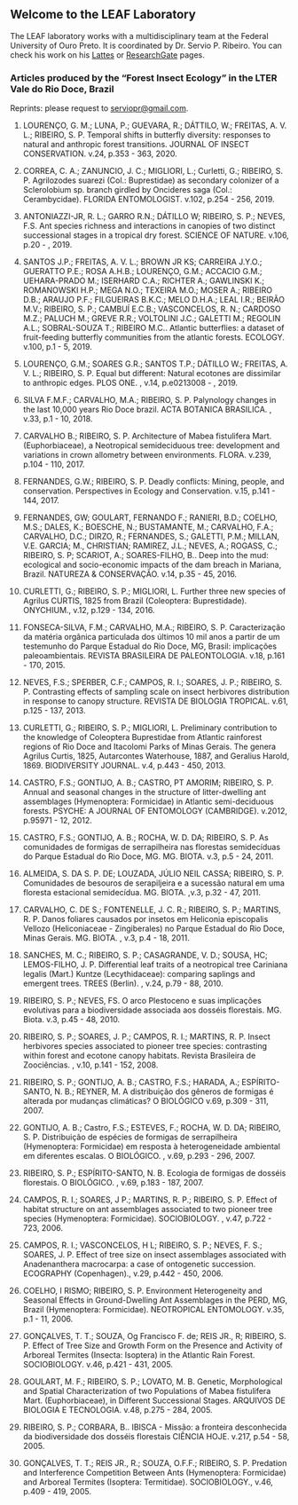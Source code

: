 ## Welcome to the LEAF Laboratory

The LEAF laboratory works with a multidisciplinary team at the Federal University of Ouro Preto. It is coordinated by Dr. Servio P. Ribeiro.
You can check his work on his [Lattes](http://lattes.cnpq.br/0415561263095335) or [ResearchGate](https://www.researchgate.net/profile/Servio-Ribeiro) pages.

### Articles produced by the “Forest Insect Ecology” in the LTER Vale do Rio Doce, Brazil

Reprints: please request to [serviopr@gmail.com](serviopr@gmail.com).

1. LOURENÇO, G. M.; LUNA, P.; GUEVARA, R.; DÁTTILO, W.; FREITAS, A. V. L.; RIBEIRO, S. P. Temporal shifts in butterfly diversity: responses to natural and anthropic forest transitions. JOURNAL OF INSECT CONSERVATION.  v.24, p.353 - 363, 2020.

2. CORREA, C. A.; ZANUNCIO, J. C.; MIGLIORI, L.; Curletti, G.; RIBEIRO, S. P. Agrilozodes suarezi (Col.: Buprestidae) as secondary colonizer of a Sclerolobium sp. branch girdled by Oncideres saga (Col.: Cerambycidae). FLORIDA ENTOMOLOGIST.  v.102, p.254 - 256, 2019.

3. ANTONIAZZI-JR, R. L.; GARRO R.N.; DÁTILLO W; RIBEIRO, S. P.; NEVES, F.S. Ant species richness and interactions in canopies of two distinct successional stages in a tropical dry forest. SCIENCE OF NATURE.  v.106, p.20 - , 2019.

4. SANTOS J.P.; FREITAS, A. V. L.; BROWN JR KS; CARREIRA J.Y.O.; GUERATTO P.E.; ROSA A.H.B.; LOURENÇO, G.M.; ACCACIO G.M.; UEHARA-PRADO M.; ISERHARD C.A.; RICHTER A.; GAWLINSKI K.; ROMANOWSKI H.P.; MEGA N.O.; TEXEIRA M.O.; MOSER A.; RIBEIRO D.B.; ARAUJO P.F.; FILGUEIRAS B.K.C.; MELO D.H.A.; LEAL I.R.; BEIRÃO M.V.; RIBEIRO, S. P.; CAMBUÍ E.C.B.; VASCONCELOS, R. N.; CARDOSO M.Z.; PALUCH M.; GREVE R.R.; VOLTOLINI J.C.; GALETTI M.; REGOLIN A.L.; SOBRAL-SOUZA T.; RIBEIRO M.C.. Atlantic butterflies: a dataset of fruit-feeding butterfly communities from the atlantic forests. ECOLOGY. v.100, p.1 - 5, 2019.

5. LOURENÇO, G.M.; SOARES G.R.; SANTOS T.P.; DÁTILLO W.; FREITAS, A. V. L.; RIBEIRO, S. P. Equal but different: Natural ecotones are dissimilar to anthropic edges. PLOS ONE. , v.14, p.e0213008 - , 2019.

6. SILVA F.M.F.; CARVALHO, M.A.; RIBEIRO, S. P. Palynology changes in the last 10,000 years Rio Doce brazil. ACTA BOTANICA BRASILICA. , v.33, p.1 - 10, 2018.

7. CARVALHO B.; RIBEIRO, S. P. Architecture of Mabea fistulifera Mart. (Euphorbiaceae), a Neotropical semideciduous tree: development and variations in crown allometry between environments. FLORA. v.239, p.104 - 110, 2017.

8. FERNANDES, G.W.; RIBEIRO, S. P. Deadly conflicts: Mining, people, and conservation. Perspectives in Ecology and Conservation. v.15, p.141 - 144, 2017.

9. FERNANDES, GW; GOULART, FERNANDO F.; RANIERI, B.D.; COELHO, M.S.; DALES, K.; BOESCHE, N.; BUSTAMANTE, M.; CARVALHO, F.A.; CARVALHO, D.C.; DIRZO, R.; FERNANDES, S.; GALETTI, P.M.; MILLAN, V.E. GARCIA; M., CHRISTIAN; RAMIREZ, J.L.; NEVES, A.; ROGASS, C.; RIBEIRO, S. P; SCARIOT, A.; SOARES-FILHO, B.. Deep into the mud: ecological and socio-economic impacts of the dam breach in Mariana, Brazil. NATUREZA & CONSERVAÇÃO.  v.14, p.35 - 45, 2016.

10. CURLETTI, G.; RIBEIRO, S. P.; MIGLIORI, L. Further three new species of Agrilus CURTIS, 1825 from Brazil (Coleoptera: Buprestidade). ONYCHIUM., v.12, p.129 - 134, 2016.

11. FONSECA-SILVA, F.M.; CARVALHO, M.A.; RIBEIRO, S. P. Caracterização da matéria orgânica particulada dos últimos 10 mil anos a partir de um testemunho do Parque Estadual do Rio Doce, MG, Brasil: implicações paleoambientais. REVISTA BRASILEIRA DE PALEONTOLOGIA. v.18, p.161 - 170, 2015.

12. NEVES, F.S.; SPERBER, C.F.; CAMPOS, R. I.; SOARES, J. P.; RIBEIRO, S. P. Contrasting effects of sampling scale on insect herbivores distribution in response to canopy structure. REVISTA DE BIOLOGIA TROPICAL. v.61, p.125 - 137, 2013.

13. CURLETTI, G.; RIBEIRO, S. P.; MIGLIORI, L. Preliminary contribution to the knowledge of Coleoptera Buprestidae from Atlantic rainforest regions of Rio Doce and Itacolomi Parks of Minas Gerais. The genera Agrilus Curtis, 1825, Autarcontes Waterhouse, 1887, and Geralius Harold, 1869. BIODIVERSITY JOURNAL. v.4, p.443 - 450, 2013.

14. CASTRO, F.S.; GONTIJO, A. B.; CASTRO, PT AMORIM; RIBEIRO, S. P. Annual and seasonal changes in the structure of litter-dwelling ant assemblages (Hymenoptera: Formicidae) in Atlantic semi-deciduous forests. PSYCHE: A JOURNAL OF ENTOMOLOGY (CAMBRIDGE).  v.2012, p.95971 - 12, 2012.

15. CASTRO, F.S.; GONTIJO, A. B.; ROCHA, W. D. DA; RIBEIRO, S. P. As comunidades de formigas de serrapilheira nas florestas semidecíduas do Parque Estadual do Rio Doce, MG. MG. BIOTA.  v.3, p.5 - 24, 2011.

16. ALMEIDA, S. DA S. P. DE; LOUZADA, JÚLIO NEIL CASSA; RIBEIRO, S. P. Comunidades de besouros de serapiljeira e a sucessão natural em uma floresta estacional semidecídua. MG. BIOTA. ,v.3, p.32 - 47, 2011.

17. CARVALHO, C. DE S.; FONTENELLE, J. C. R.; RIBEIRO, S. P.; MARTINS, R. P. Danos foliares causados por insetos em Heliconia episcopalis Vellozo (Heliconiaceae - Zingiberales) no Parque Estadual do Rio Doce, Minas Gerais. MG. BIOTA. , v.3, p.4 - 18, 2011.

18. SANCHES, M. C.; RIBEIRO, S. P.; CASAGRANDE, V. D.; SOUSA, HC; LEMOS-FILHO, J. P. Differential leaf traits of a neotropical tree Cariniana legalis (Mart.) Kuntze (Lecythidaceae): comparing saplings and emergent trees. TREES (Berlin). , v.24, p.79 - 88, 2010.

19. RIBEIRO, S. P.; NEVES, FS. O arco Plestoceno e suas implicações evolutivas para a biodiversidade associada aos dosséis florestais. MG. Biota.  v.3, p.45 - 48, 2010.

20. RIBEIRO, S. P.; SOARES, J. P.; CAMPOS, R. I.; MARTINS, R. P. Insect herbivores species associated to pioneer tree species: contrasting within forest and ecotone canopy habitats. Revista Brasileira de Zoociências. , v.10, p.141 - 152, 2008.

21. RIBEIRO, S. P.; GONTIJO, A. B.; CASTRO, F.S.; HARADA, A.; ESPÍRITO-SANTO, N. B.; REYNER, M. A distribuição dos gêneros de formigas é alterada por mudanças climáticas? O BIOLÓGICO  v.69, p.309 - 311, 2007.

22. GONTIJO, A. B.; Castro, F.S.; ESTEVES, F.; ROCHA, W. D. DA; RIBEIRO, S. P. Distribuição de espécies de formigas de serrapilheira (Hymenoptera: Formicidae) em resposta à heterogeneidade ambiental em diferentes escalas. O BIOLÓGICO. , v.69, p.293 - 296, 2007.

23. RIBEIRO, S. P.; ESPÍRITO-SANTO, N. B. Ecologia de formigas de dosséis florestais. O BIOLÓGICO. , v.69, p.183 - 187, 2007.

24. CAMPOS, R. I.; SOARES, J P.; MARTINS, R. P.; RIBEIRO, S. P. Effect of habitat structure on ant assemblages associated to two pioneer tree species (Hymenoptera: Formicidae). SOCIOBIOLOGY. , v.47, p.722 - 723, 2006.

25. CAMPOS, R. I.; VASCONCELOS, H L; RIBEIRO, S. P.; NEVES, F. S.; SOARES, J. P. Effect of tree size on insect assemblages associated with Anadenanthera macrocarpa: a case of ontogenetic succession. ECOGRAPHY (Copenhagen)., v.29, p.442 - 450, 2006.

26. COELHO, I RISMO; RIBEIRO, S. P. Environment Heterogeneity and Seasonal Effects in Ground-Dwelling Ant Assemblages in the PERD, MG, Brazil (Hymenoptera: Formicidae). NEOTROPICAL ENTOMOLOGY.  v.35, p.1 - 11, 2006.

27. GONÇALVES, T. T.; SOUZA, Og Francisco F. de; REIS JR., R; RIBEIRO, S. P. Effect of Tree Size and Growth Form on the Presence and Activity of Arboreal Termites (Insecta: Isoptera) in the Atlantic Rain Forest. SOCIOBIOLOGY.  v.46, p.421 - 431, 2005.

28. GOULART, M. F.; RIBEIRO, S. P.; LOVATO, M. B. Genetic, Morphological and Spatial Characterization of two Populations of Mabea fistulifera Mart. (Euphorbiaceae), in Different Successional Stages. ARQUIVOS DE BIOLOGIA E TECNOLOGIA.  v.48, p.275 - 284, 2005.

29. RIBEIRO, S. P.; CORBARA, B.. IBISCA - Missão: a fronteira desconhecida da biodiversidade dos dosséis florestais CIÊNCIA HOJE. v.217, p.54 - 58, 2005.

30. GONÇALVES, T. T.; REIS JR., R.; SOUZA, O.F.F.; RIBEIRO, S. P. Predation and Interference Competition Between Ants (Hymenoptera: Formicidae) and Arboreal Termites (Isoptera: Termitidae). SOCIOBIOLOGY., v.46, p.409 - 419, 2005.

